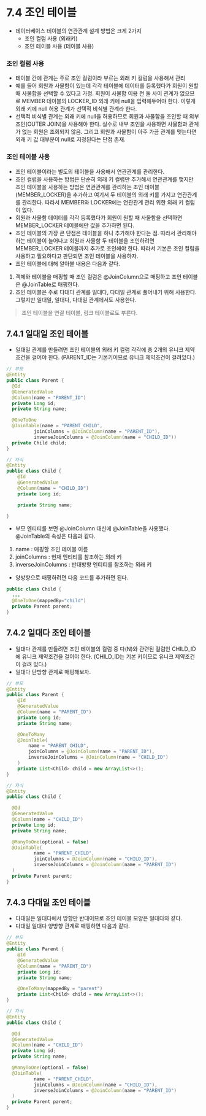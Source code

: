 # 7.4 조인 테이블
- 데이터베이스 테이블의 연관관계 설계 방법은 크게 2가지
  - 조인 컬럼 사용 (외래키)
  - 조인 테이블 사용 (테이블 사용)

### 조인 컬럼 사용
- 테이블 간에 관게는 주로 조인 컬럼이라 부르는 외래 키 컬럼을 사용해서 관리
- 예를 들어 회원과 사물함이 있는데 각각 테이블에 데이터를 등록했다가 회원이 원할 때 사물함을 선택할 수 있다고 가정. 회원이 사물함 이용 전 둘 사이 관계가 없으므로 MEMBER 테이블의 LOCKER_ID
외래 키에 null을 입력해두어야 한다. 이렇게 외래 키에 null 허용 관계가 선택적 비식별 관계라 한다.
- 선택적 비식별 관계는 외래 키에 null을 허용하므로 회원과 사물함을 조인할 때 외부 조인(OUTER JOIN)을 사용해야 한다. 실수로 내부 조인을 사용하면 사물함과 관계가 없는 회원은 조회되지 않음.
그리고 회원과 사물함이 아주 가끔 관계를 맺는다면 외래 키 값 대부분이 null로 지정된다는 단점 존재.

### 조인 테이블 사용
- 조인 테이블이라는 별도의 테이블을 사용해서 연관관계를 관리한다.
- 조인 컬럼을 사용하는 방법은 단순히 외래 키 컬럼만 추가해서 연관관계를 맺지만 조인 테이블을 사용하는 방법은 연관관계를 관리하는 조인 테이블(MEMBER_LOCKER)을 추가하고 여기서 두 테이블의 외래
키를 가지고 연관관계를 관리한다. 따라서 MEMBER와 LOCKER에는 연관관계 관리 위한 외래 키 컬럼이 없다.
- 회원과 사물함 데이터를 각각 등록했다가 회원이 원할 때 사물함을 선택하면 MEMBER_LOCKER 테이블에만 값을 추가하면 된다.
- 조인 테이블의 가장 큰 단점은 테이블을 하나 추가해야 한다는 점. 따라서 관리해야 하는 테이블이 늘어나고 회원과 사물함 두 테이블을 조인하려면 MEMBER_LOCKER 테이블까지 추가로 조인해야 한다.
따라서 기본은 조인 컬럼을 사용하고 필요하다고 판단되면 조인 테이블을 사용하자.
- 조인 테이블에 대해 알아볼 내용은 다음과 같다.
1. 객체와 테이블을 매핑할 때 조인 컬럼은 @JoinColumn으로 매핑하고 조인 테이블은 @JoinTable로 매핑한다.
2. 조인 테이블은 주로 다대다 관계를 일대다, 다대일 관계로 풀어내기 위해 사용한다. 그렇지만 일대일, 일대다, 다대일 관계에서도 사용한다.
> 조인 테이블을 연결 테이블, 링크 테이블로도 부른다.

## 7.4.1 일대일 조인 테이블
- 일대일 관계를 만들려면 조인 테이블의 외래 키 컬럼 각각에 총 2개의 유니크 제약조건을 걸어야 한다. (PARENT_ID는 기본키이므로 유니크 제약조건이 걸려있다.)
```java
// 부모
@Entity
public class Parent {
  @Id
  @GeneratedValue
  @Column(name = "PARENT_ID")
  private Long id;
  private String name;

  @OneToOne
  @JoinTable(name = "PARENT_CHILD",
          joinColumns = @JoinColumn(name = "PARENT_ID"),
          inverseJoinColumns = @JoinColumn(name = "CHILD_ID"))
  private Child child;
}

// 자식
@Entity
public class Child {
	@Id
	@GeneratedValue
	@Column(name = "CHILD_ID")
	private Long id;

	private String name;

}
```
- 부모 엔티티를 보면 @JoinColumn 대신에 @JoinTable을 사용했다. @JoinTable의 속성은 다음과 같다.
1. name : 매핑할 조인 테이블 이름
2. joinColumns : 현재 엔티티를 참조하는 외래 키
3. inverseJoinColumns : 반대방향 엔티티를 참조하는 외래 키
- 양방향으로 매핑하려면 다음 코드를 추가하면 된다.
```java
public class Child {
  ...
  @OneToOne(mappedBy="child")
  private Parent parent;
}
```

## 7.4.2 일대다 조인 테이블
- 일대다 관계를 만들려면 조인 테이블의 컬럼 중 다(N)와 관련된 컬럼인 CHILD_ID에 유니크 제약조건을 걸어야 한다. (CHILD_ID는 기본 키이므로 유니크 제약조건이 걸려 있다.)
- 일대다 단방향 관계로 매핑해보자.
```java
// 부모
@Entity
public class Parent {
	@Id
	@GeneratedValue
	@Column(name = "PARENT_ID")
	private Long id;
	private String name;

	@OneToMany
	@JoinTable(
		name = "PARENT_CHILD",
		joinColumns = @JoinColumn(name = "PARENT_ID"),
		inverseJoinColumns = @JoinColumn(name = "CHILD_ID")
	)
	private List<Child> child = new ArrayList<>();
}

// 자식
@Entity
public class Child {

  @Id
  @GeneratedValue
  @Column(name = "CHILD_ID")
  private Long id;
  private String name;

  @ManyToOne(optional = false)
  @JoinTable(
          name = "PARENT_CHILD",
          joinColumns = @JoinColumn(name = "CHILD_ID"),
          inverseJoinColumns = @JoinColumn(name = "PARENT_ID")
  )
  private Parent parent;
}
```

## 7.4.3 다대일 조인 테이블
- 다대일은 일대다에서 방향만 반대이므로 조인 테이블 모양은 일대다와 같다.
- 다대일 일대다 양방향 관계로 매핑하면 다음과 같다.
```java
// 부모
@Entity
public class Parent {
	@Id
	@GeneratedValue
	@Column(name = "PARENT_ID")
	private Long id;
	private String name;

	@OneToMany(mappedBy = "parent")
	private List<Child> child = new ArrayList<>();
}

// 자식
@Entity
public class Child {

  @Id
  @GeneratedValue
  @Column(name = "CHILD_ID")
  private Long id;
  private String name;

  @ManyToOne(optional = false)
  @JoinTable(
          name = "PARENT_CHILD",
          joinColumns = @JoinColumn(name = "CHILD_ID"),
          inverseJoinColumns = @JoinColumn(name = "PARENT_ID")
  )
  private Parent parent;
}
```
